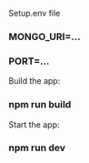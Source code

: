 Setup.env file
### MONGO_URI=...
### PORT=...

Build the app:

### npm run build

Start the app:

### npm run dev
